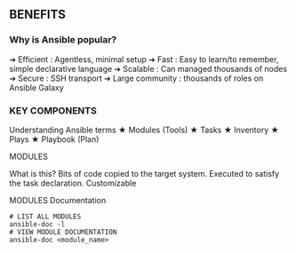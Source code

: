 ## BENEFITS

### Why is Ansible popular?
➔ Efficient : Agentless, minimal setup
➔ Fast : Easy to learn/to remember, simple
declarative language
➔ Scalable : Can managed thousands of nodes
➔ Secure : SSH transport
➔ Large community : thousands of roles on Ansible
Galaxy

### KEY COMPONENTS

Understanding Ansible terms
★ Modules (Tools)
★ Tasks
★ Inventory
★ Plays
★ Playbook (Plan)


MODULES

What is this?
Bits of code copied to the target system.
Executed to satisfy the task declaration.
Customizable


MODULES Documentation
```
# LIST ALL MODULES
ansible-doc -l
# VIEW MODULE DOCUMENTATION
ansible-doc <module_name>
```
